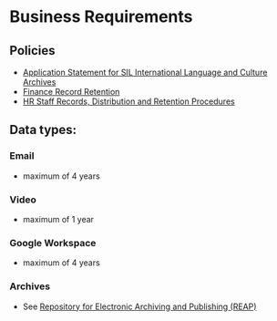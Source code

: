 # Business Requirements

## Policies
 - [Application Statement for SIL International Language and Culture Archives](https://gateway.sil.org/display/SILPM/Application+Statement+for+SIL+International+Language+and+Culture+Archives)
 - [Finance Record Retention](https://docs.google.com/document/d/10N2ZXm2A3DKMvl6tr5jNdt5W4EWL2HZL-3Wj85Fqib8/edit)
 - [HR Staff Records, Distribution and Retention Procedures](https://gateway.sil.org/display/SILPM/Staff+Records%2C+Distribution+and+Retention+Procedures)

## Data types: 

### Email
 - maximum of 4 years

### Video
- maximum of 1 year

### Google Workspace
 - maximum of 4 years

### Archives
 - See [Repository for Electronic Archiving and Publishing (REAP)](https://reap.sil.org)
